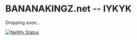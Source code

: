 # BANANAKINGZ.net -- IYKYK

Dropping soon...

[![Netlify Status](https://api.netlify.com/api/v1/badges/2de59ea0-4819-488c-bb65-66237ce7f86a/deploy-status)](https://app.netlify.com/sites/bananakingz-net/deploys)
